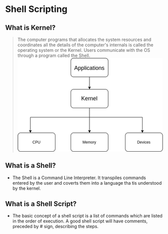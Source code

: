 # Shell Scripting

## What is Kernel?
> The computer programs that allocates the system resources and coordinates all the details of the computer's internals is called the operating system or the Kernel. Users communicate with the OS through a program called the Shell. ![Kernal image](./assets/kernel.png)

## What is a Shell?
- The Shell is a Command Line Interpreter. It transpiles commands entered by the user and coverts them into a language tha tis understood by the kernel.

## What is a Shell Script?
- The basic concept of a shell script is a list of commands which are listed in the order of execution. A good shell script will have comments, preceded by # sign, describing the steps.
